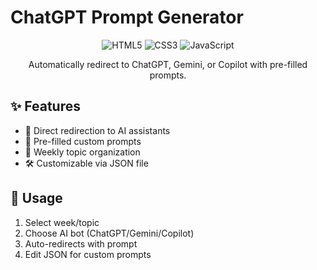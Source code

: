 # ChatGPT Prompt Generator
<div align="center">
<img src="https://img.shields.io/badge/html5-%23E34F26.svg?style=for-the-badge&logo=html5&logoColor=white" alt="HTML5">
<img src="https://img.shields.io/badge/css3-%231572B6.svg?style=for-the-badge&logo=css3&logoColor=white" alt="CSS3">
<img src="https://img.shields.io/badge/javascript-%23323330.svg?style=for-the-badge&logo=javascript&logoColor=%23F7DF1E" alt="JavaScript">
  
Automatically redirect to ChatGPT, Gemini, or Copilot with pre-filled prompts.

</div>

## ✨ Features

- 🔄 Direct redirection to AI assistants
- 📝 Pre-filled custom prompts
- 📅 Weekly topic organization
- 🛠️ Customizable via JSON file


## 🚀 Usage

1. Select week/topic
2. Choose AI bot (ChatGPT/Gemini/Copilot)
3. Auto-redirects with prompt
4. Edit JSON for custom prompts

